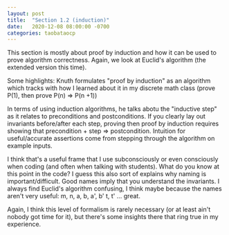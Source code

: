 ```yaml
---
layout: post
title:  "Section 1.2 (induction)"
date:   2020-12-08 08:00:00 -0700
categories: taobataocp
---
```


This section is mostly about proof by induction and how it can be used to prove algorithm correctness.  Again, we look at Euclid's algorithm (the extended version this time).

Some highlights: Knuth formulates "proof by induction" as an algorithm which tracks with how I learned about it in my discrete math class (prove P(1), then prove P(n) => P(n +1))

In terms of using induction algorithms, he talks abotu the "inductive step" as it relates to preconditions and postconditions.  If you clearly lay out invariants before/after each step, proving then proof by induction requires showing that precondition + step => postcondition.  Intuition for useful/accurate assertions come from stepping through the algorithm on example inputs.

I think that's a useful frame that I use subconsciously or even consciously when coding (and often when talking with students).  What do you know at this point in the code?  I guess this also sort of explains why naming is important/difficult.  Good names imply that you understand the invariants.  I always find Euclid's algorithm confusing, I think maybe because the names aren't very useful: m, n, a, b, a', b' t, t' ... great.

Again, I think this level of formalism is rarely necessary (or at least ain't nobody got time for it), but there's some insights there that ring true in my experience.
